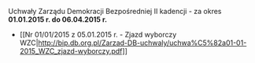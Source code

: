 Uchwały Zarządu Demokracji Bezpośredniej II kadencji - za okres **01.01.2015 r. do 06.04.2015 r.**

* [[Nr 01/01/2015 z 05.01.2015 r. - Zjazd wyborczy WZC|http://bip.db.org.pl/Zarzad-DB-uchwaly/uchwa%C5%82a01-01-2015_WZC_zjazd-wyborczy.pdf]]